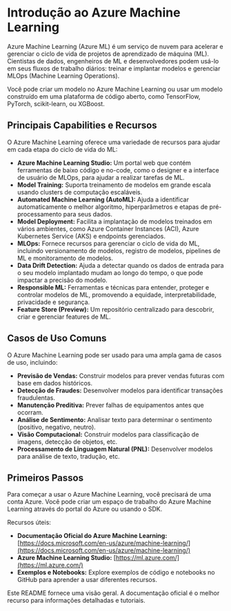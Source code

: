 # Introdução ao Azure Machine Learning

Azure Machine Learning (Azure ML) é um serviço de nuvem para acelerar e gerenciar o ciclo de vida de projetos de aprendizado de máquina (ML). Cientistas de dados, engenheiros de ML e desenvolvedores podem usá-lo em seus fluxos de trabalho diários: treinar e implantar modelos e gerenciar MLOps (Machine Learning Operations).

Você pode criar um modelo no Azure Machine Learning ou usar um modelo construído em uma plataforma de código aberto, como TensorFlow, PyTorch, scikit-learn, ou XGBoost.

## Principais Capabilities e Recursos

O Azure Machine Learning oferece uma variedade de recursos para ajudar em cada etapa do ciclo de vida do ML:

- **Azure Machine Learning Studio:** Um portal web que contém ferramentas de baixo código e no-code, como o designer e a interface de usuário de MLOps, para ajudar a realizar tarefas de ML.
- **Model Training:** Suporta treinamento de modelos em grande escala usando clusters de computação escaláveis.
- **Automated Machine Learning (AutoML):** Ajuda a identificar automaticamente o melhor algoritmo, hiperparâmetros e etapas de pré-processamento para seus dados.
- **Model Deployment:** Facilita a implantação de modelos treinados em vários ambientes, como Azure Container Instances (ACI), Azure Kubernetes Service (AKS) e endpoints gerenciados.
- **MLOps:** Fornece recursos para gerenciar o ciclo de vida do ML, incluindo versionamento de modelos, registro de modelos, pipelines de ML e monitoramento de modelos.
- **Data Drift Detection:** Ajuda a detectar quando os dados de entrada para o seu modelo implantado mudam ao longo do tempo, o que pode impactar a precisão do modelo.
- **Responsible ML:** Ferramentas e técnicas para entender, proteger e controlar modelos de ML, promovendo a equidade, interpretabilidade, privacidade e segurança.
- **Feature Store (Preview):** Um repositório centralizado para descobrir, criar e gerenciar features de ML.

## Casos de Uso Comuns

O Azure Machine Learning pode ser usado para uma ampla gama de casos de uso, incluindo:

- **Previsão de Vendas:** Construir modelos para prever vendas futuras com base em dados históricos.
- **Detecção de Fraudes:** Desenvolver modelos para identificar transações fraudulentas.
- **Manutenção Preditiva:** Prever falhas de equipamentos antes que ocorram.
- **Análise de Sentimento:** Analisar texto para determinar o sentimento (positivo, negativo, neutro).
- **Visão Computacional:** Construir modelos para classificação de imagens, detecção de objetos, etc.
- **Processamento de Linguagem Natural (PNL):** Desenvolver modelos para análise de texto, tradução, etc.

## Primeiros Passos

Para começar a usar o Azure Machine Learning, você precisará de uma conta Azure. Você pode criar um espaço de trabalho do Azure Machine Learning através do portal do Azure ou usando o SDK.

Recursos úteis:

- **Documentação Oficial do Azure Machine Learning:** [https://docs.microsoft.com/en-us/azure/machine-learning/](https://docs.microsoft.com/en-us/azure/machine-learning/)
- **Azure Machine Learning Studio:** [https://ml.azure.com/](https://ml.azure.com/)
- **Exemplos e Notebooks:** Explore exemplos de código e notebooks no GitHub para aprender a usar diferentes recursos.

Este README fornece uma visão geral. A documentação oficial é o melhor recurso para informações detalhadas e tutoriais.